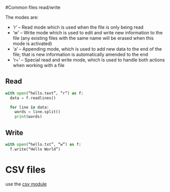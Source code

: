 
#Common files read/write

The modes are:

* ‘r’ – Read mode which is used when the file is only being read
* ‘w’ – Write mode which is used to edit and write new information to the file (any existing files with the same name will be erased when this mode is activated)
* ‘a’ – Appending mode, which is used to add new data to the end of the file; that is new information is automatically amended to the end
* ‘r+’ – Special read and write mode, which is used to handle both actions when working with a file


## Read
```python
with open(“hello.text”, “r”) as f:
  data = f.readlines()

  for line in data:
    words = line.split()
    print(words)
```

## Write

```python
with open(“hello.txt”, “w”) as f:
  f.write(“Hello World”)
```


# CSV files

use the [csv module](https://docs.python.org/3.5/library/csv.html)
